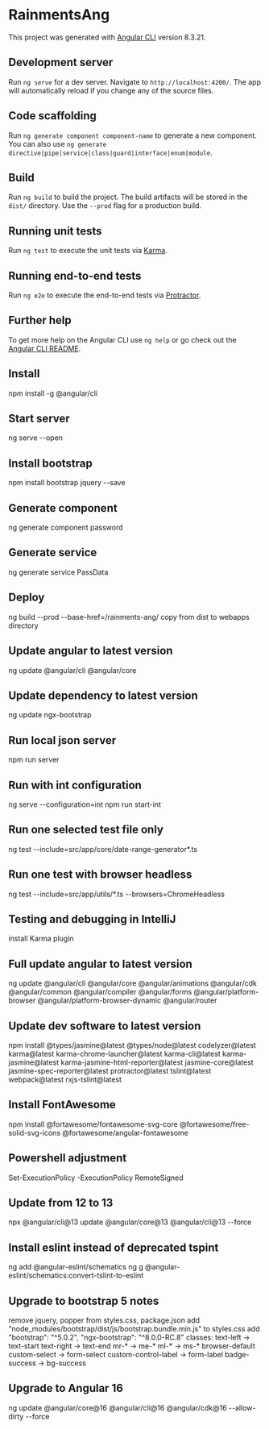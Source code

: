# RainmentsAng

This project was generated with [Angular CLI](https://github.com/angular/angular-cli) version 8.3.21.

## Development server

Run `ng serve` for a dev server. Navigate to `http://localhost:4200/`. The app will automatically reload if you change any of the source files.

## Code scaffolding

Run `ng generate component component-name` to generate a new component. You can also use `ng generate directive|pipe|service|class|guard|interface|enum|module`.

## Build

Run `ng build` to build the project. The build artifacts will be stored in the `dist/` directory. Use the `--prod` flag for a production build.

## Running unit tests

Run `ng test` to execute the unit tests via [Karma](https://karma-runner.github.io).

## Running end-to-end tests

Run `ng e2e` to execute the end-to-end tests via [Protractor](http://www.protractortest.org/).

## Further help

To get more help on the Angular CLI use `ng help` or go check out the [Angular CLI README](https://github.com/angular/angular-cli/blob/master/README.md).

## Install
npm install -g @angular/cli

## Start server
ng serve --open

## Install bootstrap
npm install bootstrap jquery --save

## Generate component
ng generate component password

## Generate service
ng generate service PassData

## Deploy
ng build --prod --base-href=/rainments-ang/
copy from dist to webapps directory

## Update angular to latest version
ng update @angular/cli @angular/core

## Update dependency to latest version
ng update ngx-bootstrap

## Run local json server
npm run server

## Run with int configuration
ng serve --configuration=int
npm run start-int

## Run one selected test file only
ng test --include=src/app/core/date-range-generator*.ts

## Run one test with browser headless
ng test --include=src/app/utils/*.ts --browsers=ChromeHeadless

## Testing and debugging in IntelliJ
install Karma plugin

## Full update angular to latest version
ng update @angular/cli @angular/core @angular/animations @angular/cdk @angular/common  @angular/compiler @angular/forms @angular/platform-browser @angular/platform-browser-dynamic @angular/router

## Update dev software to latest version
npm install @types/jasmine@latest @types/node@latest codelyzer@latest karma@latest karma-chrome-launcher@latest karma-cli@latest karma-jasmine@latest karma-jasmine-html-reporter@latest jasmine-core@latest jasmine-spec-reporter@latest protractor@latest tslint@latest webpack@latest rxjs-tslint@latest

## Install FontAwesome
npm install @fortawesome/fontawesome-svg-core @fortawesome/free-solid-svg-icons @fortawesome/angular-fontawesome

## Powershell adjustment
Set-ExecutionPolicy -ExecutionPolicy RemoteSigned

## Update from 12 to 13
npx @angular/cli@13 update @angular/core@13 @angular/cli@13 --force

## Install eslint instead of deprecated tspint
ng add @angular-eslint/schematics
ng g @angular-eslint/schematics:convert-tslint-to-eslint

## Upgrade to bootstrap 5 notes
remove jquery, popper from styles.css, package.json
add "node_modules/bootstrap/dist/js/bootstrap.bundle.min.js" to styles.css
add "bootstrap": "^5.0.2", "ngx-bootstrap": "^8.0.0-RC.8"
classes: 
  text-left -> text-start
  text-right -> text-end
  mr-* -> me-*
  ml-* -> ms-*
browser-default custom-select -> form-select
custom-control-label -> form-label
badge-success -> bg-success

## Upgrade to Angular 16
ng update @angular/core@16 @angular/cli@16 @angular/cdk@16 --allow-dirty --force
